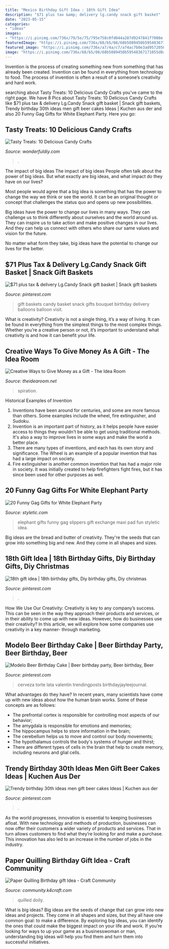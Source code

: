 ```yaml
---
title: "Mexico Birthday Gift Idea : 18th Gift Idea"
description: "$71 plus tax &amp; delivery lg.candy snack gift basket"
date: "2023-05-15"
categories:
- "ideas"
images:
- "https://i.pinimg.com/736x/79/5e/75/795e758c0fd044a287d9247841f7008e.jpg"
featuredImage: "https://i.pinimg.com/736x/68/b5/08/68b5089450b59548367171055d0a6e42--candy-bouquet-gift-baskets.jpg"
featured_image: "https://i.pinimg.com/736x/a7/4a/c7/a74ac7b0e3ad95720568341da4eacc73.jpg"
image: "https://i.pinimg.com/736x/68/b5/08/68b5089450b59548367171055d0a6e42--candy-bouquet-gift-baskets.jpg"
---
```



Invention is the process of creating something new from something that has already been created. Invention can be found in everything from technology to food. The process of invention is often a result of a someone’s creativity and hard work.

	

		
searching about Tasty Treats: 10 Delicious Candy Crafts you've came to the right page. We have 8 Pics about Tasty Treats: 10 Delicious Candy Crafts like $71 plus tax &amp; delivery Lg.Candy Snack gift basket | Snack gift baskets, Trendy birthday 30th ideas men gift beer cakes Ideas | Kuchen aus der and also 20 Funny Gag Gifts for White Elephant Party. Here you go:
		
    
## Tasty Treats: 10 Delicious Candy Crafts

<img loading=lazy src="https://cdn.wonderfuldiy.com/wp-content/uploads/2016/05/Tasty-Candy-Birthday-Wreath.jpg" onerror="this.onerror=null;this.src='https://tse4.mm.bing.net/th?id=OIP.3LfXfyNnU-ZZMqiSOPWR-wHaLE&amp;pid=15.1';" alt="Tasty Treats: 10 Delicious Candy Crafts">

_Source: wonderfuldiy.com_

>. 

	

The impact of big ideas
The impact of big ideas
People often talk about the power of big ideas. But what exactly are big ideas, and what impact do they have on our lives?

Most people would agree that a big idea is something that has the power to change the way we think or see the world. It can be an original thought or concept that challenges the status quo and opens up new possibilities.

Big ideas have the power to change our lives in many ways. They can challenge us to think differently about ourselves and the world around us. They can inspire us to take action and make positive changes in our lives. And they can help us connect with others who share our same values and vision for the future.

No matter what form they take, big ideas have the potential to change our lives for the better.

    
## $71 Plus Tax &amp; Delivery Lg.Candy Snack Gift Basket | Snack Gift Baskets

<img loading=lazy src="https://i.pinimg.com/736x/68/b5/08/68b5089450b59548367171055d0a6e42--candy-bouquet-gift-baskets.jpg" onerror="this.onerror=null;this.src='https://tse4.mm.bing.net/th?id=OIP.v9Q1MD4Qex-ggJO7-XfgUwHaHP&amp;pid=15.1';" alt="$71 plus tax &amp; delivery Lg.Candy Snack gift basket | Snack gift baskets">

_Source: pinterest.com_

>gift baskets candy basket snack gifts bouquet birthday delivery balloons balloon visit. 

	

What is creativity?
Creativity is not a single thing, it’s a way of living. It can be found in everything from the simplest things to the most complex things. Whether you’re a creative person or not, it’s important to understand what creativity is and how it can benefit your life.

    
## Creative Ways To Give Money As A Gift - The Idea Room

<img loading=lazy src="http://www.theidearoom.net/wp-content/uploads/2016/10/5ada2879d0e848332b52a85a4ab6fdac.jpg" onerror="this.onerror=null;this.src='https://tse3.mm.bing.net/th?id=OIP.cplYd4Ane1pm-wjWPoLOxgHaNf&amp;pid=15.1';" alt="Creative Ways to Give Money as a Gift - The Idea Room">

_Source: theidearoom.net_

>spiration. 

	

Historical Examples of Invention
1. Inventions have been around for centuries, and some are more famous than others. Some examples include the wheel, fire extinguisher, and Sudoku.
2. Invention is an important part of history, as it helps people have easier access to things they wouldn't be able to get using traditional methods. It's also a way to improve lives in some ways and make the world a better place.
3. There are many types of inventions, and each has its own story and significance. The Wheel is an example of a popular invention that has had a large impact on society.
4. Fire extinguisher is another common invention that has had a major role in society. It was initially created to help firefighters fight fires, but it has since been used for other purposes as well.

    
## 20 Funny Gag Gifts For White Elephant Party

<img loading=lazy src="https://styletic.com/wp-content/uploads/2015/11/13-funny-gag-gifts.jpg" onerror="this.onerror=null;this.src='https://tse1.mm.bing.net/th?id=OIP.Nb_SowrtoXYeEtUtDc5p1wHaJ3&amp;pid=15.1';" alt="20 Funny Gag Gifts for White Elephant Party">

_Source: styletic.com_

>elephant gifts funny gag slippers gift exchange maxi pad fun styletic idea. 

	

Big ideas are the bread and butter of creativity. They're the seeds that can grow into something big and new. And they come in all shapes and sizes.

    
## 18th Gift Idea | 18th Birthday Gifts, Diy Birthday Gifts, Diy Christmas

<img loading=lazy src="https://i.pinimg.com/736x/a7/4a/c7/a74ac7b0e3ad95720568341da4eacc73.jpg" onerror="this.onerror=null;this.src='https://tse3.mm.bing.net/th?id=OIP.Ft_LFEuzb0nPEaT9phtqlAHaNK&amp;pid=15.1';" alt="18th gift idea | 18th birthday gifts, Diy birthday gifts, Diy christmas">

_Source: pinterest.com_

>. 

	

How We Use Our Creativity:
Creativity is key to any company’s success. This can be seen in the way they approach their products and services, or in their ability to come up with new ideas. However, how do businesses use their creativity? In this article, we will explore how some companies use creativity in a key manner- through marketing.

    
## Modelo Beer Birthday Cake | Beer Birthday Party, Beer Birthday, Beer

<img loading=lazy src="https://i.pinimg.com/736x/79/5e/75/795e758c0fd044a287d9247841f7008e.jpg" onerror="this.onerror=null;this.src='https://tse3.mm.bing.net/th?id=OIP.hp1rlhCmr4THKzXnBPBNSQHaJ3&amp;pid=15.1';" alt="Modelo Beer Birthday Cake | Beer birthday party, Beer birthday, Beer">

_Source: pinterest.com_

>cerveza torte lata valentín trendingposts birthdayjayleejournal. 

	

What advantages do they have?
In recent years, many scientists have come up with new ideas about how the human brain works. Some of these concepts are as follows: 
- The prefrontal cortex is responsible for controlling most aspects of our behavior; 
- The amygdala is responsible for emotions and memories; 
- The hippocampus helps to store information in the brain; 
- The cerebellum helps us to move and control our body movements; 
- The hypothalamus controls the body's systems of hunger and thirst; 
- There are different types of cells in the brain that help to create memory, including neurons and glial cells.

    
## Trendy Birthday 30th Ideas Men Gift Beer Cakes Ideas | Kuchen Aus Der

<img loading=lazy src="https://i.pinimg.com/736x/b8/ad/29/b8ad294f93d554039936c3511280a92e.jpg" onerror="this.onerror=null;this.src='https://tse4.mm.bing.net/th?id=OIP.hEth44-R7agtlZpFWWX73gAAAA&amp;pid=15.1';" alt="Trendy birthday 30th ideas men gift beer cakes Ideas | Kuchen aus der">

_Source: pinterest.com_

>. 

	

As the world progresses, innovation is essential to keeping businesses afloat. With new technology and methods of production, businesses can now offer their customers a wider variety of products and services. That in turn allows customers to find what they’re looking for and make a purchase. This innovation has also led to an increase in the number of jobs in the industry.

    
## Paper Quilling Birthday Gift Idea - Craft Community

<img loading=lazy src="https://community.k4craft.com/wp-content/uploads/2017/01/Paper-quilling-birthday-gift-ideas-2.jpg" onerror="this.onerror=null;this.src='https://tse2.mm.bing.net/th?id=OIP.2A2-w0NKVnAjS7dNA5lNDwHaKp&amp;pid=15.1';" alt="Paper Quilling Birthday gift Idea - Craft Community">

_Source: community.k4craft.com_

>quilled doily. 

	

What is big ideas?
Big ideas are the seeds of change that can grow into new ideas and projects. They come in all shapes and sizes, but they all have one common goal: to make a difference. By exploring big ideas, you can identify the ones that could make the biggest impact on your life and work. If you’re looking for ways to up your game as a businesswoman or man, understanding big ideas will help you find them and turn them into successful initiatives.


